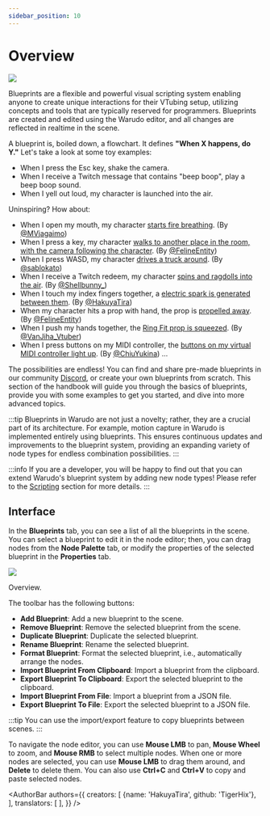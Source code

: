 ```yaml
---
sidebar_position: 10
---
```


# Overview

![](/doc-img/blueprints-cover.jpg)

Blueprints are a flexible and powerful visual scripting system enabling anyone to create unique interactions for their VTubing setup, utilizing concepts and tools that are typically reserved for programmers. Blueprints are created and edited using the Warudo editor, and all changes are reflected in realtime in the scene.

A blueprint is, boiled down, a flowchart. It defines **"When X happens, do Y."** Let's take a look at some toy examples:

* When I press the Esc key, shake the camera.
* When I receive a Twitch message that contains "beep boop", play a beep boop sound.
* When I yell out loud, my character is launched into the air.

Uninspiring? How about:

* When I open my mouth, my character [starts fire breathing](https://twitter.com/MVjagaimo/status/1725869971845333173/video/1). (By [@MVjagaimo](https://twitter.com/MVjagaimo))
* When I press a key, my character [walks to another place in the room, with the camera following the character](https://twitter.com/FelineEntity/status/1730225167572615582). (By [@FelineEntity](https://twitter.com/FelineEntity))
* When I press WASD, my character [drives a truck around](https://twitter.com/sablokato/status/1731679138677768700). (By [@sablokato](https://twitter.com/sablokato))
* When I receive a Twitch redeem, my character [spins and ragdolls into the air](https://twitter.com/Shellbunny_/status/1712629869488853260). (By [@Shellbunny_](https://twitter.com/Shellbunny_))
* When I touch my index fingers together, a [electric spark is generated between them](https://twitter.com/hakuyalabs/status/1724364814158360767). (By [@HakuyaTira](https://twitter.com/hakuyatira))
* When my character hits a prop with hand, the prop is [propelled away](https://twitter.com/FelineEntity/status/1727379837185319176). (By [@FelineEntity](https://twitter.com/FelineEntity))
* When I push my hands together, the [Ring Fit prop is squeezed](https://twitter.com/VanJiha_Vtuber/status/1737645095095341397/video/1). (By [@VanJiha_Vtuber](https://twitter.com/VanJiha_Vtuber))
* When I press buttons on my MIDI controller, the [buttons on my virtual MIDI controller light up](https://twitter.com/ChiuYukina/status/1734913824086729149). (By [@ChiuYukina](https://twitter.com/ChiuYukina))
  ...

The possibilities are endless! You can find and share pre-made blueprints in our community [Discord](https://discord.gg/warudo), or create your own blueprints from scratch. This section of the handbook will guide you through the basics of blueprints, provide you with some examples to get you started, and dive into more advanced topics.

:::tip
Blueprints in Warudo are not just a novelty; rather, they are a crucial part of its architecture. For example, motion capture in Warudo is implemented entirely using blueprints. This ensures continuous updates and improvements to the blueprint system, providing an expanding variety of node types for endless combination possibilities.
:::

:::info
If you are a developer, you will be happy to find out that you can extend Warudo's blueprint system by adding new node types! Please refer to the [Scripting](http://localhost:3002/docs/scripting/overview) section for more details.
:::

## Interface

In the **Blueprints** tab, you can see a list of all the blueprints in the scene. You can select a blueprint to edit it in the node editor; then, you can drag nodes from the **Node Palette** tab, or modify the properties of the selected blueprint in the **Properties** tab.

![](/doc-img/en-blueprints-1.png)
<p class="img-desc">Overview.</p>

The toolbar has the following buttons:
* **Add Blueprint**: Add a new blueprint to the scene.
* **Remove Blueprint**: Remove the selected blueprint from the scene.
* **Duplicate Blueprint**: Duplicate the selected blueprint.
* **Rename Blueprint**: Rename the selected blueprint.
* **Format Blueprint**: Format the selected blueprint, i.e., automatically arrange the nodes.
* **Import Blueprint From Clipboard**: Import a blueprint from the clipboard.
* **Export Blueprint To Clipboard**: Export the selected blueprint to the clipboard.
* **Import Blueprint From File**: Import a blueprint from a JSON file.
* **Export Blueprint To File**: Export the selected blueprint to a JSON file.

:::tip
You can use the import/export feature to copy blueprints between scenes.
:::

To navigate the node editor, you can use **Mouse LMB** to pan, **Mouse Wheel** to zoom, and **Mouse RMB** to select multiple nodes. When one or more nodes are selected, you can use **Mouse LMB** to drag them around, and **Delete** to delete them. You can also use **Ctrl+C** and **Ctrl+V** to copy and paste selected nodes.

<AuthorBar authors={{
  creators: [
    {name: 'HakuyaTira', github: 'TigerHix'},
  ],
  translators: [
  ],
}} />
